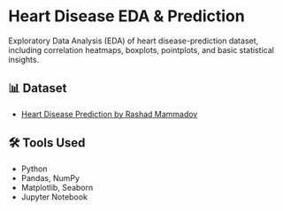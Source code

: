 # Heart Disease EDA & Prediction

Exploratory Data Analysis (EDA) of heart disease-prediction dataset, including correlation heatmaps, boxplots, pointplots, and basic statistical insights.

## 📊 Dataset
- [Heart Disease Prediction by Rashad Mammadov](https://www.kaggle.com/datasets/rashadrmammadov/heart-disease-prediction)


## 🛠️ Tools Used
- Python
- Pandas, NumPy
- Matplotlib, Seaborn
- Jupyter Notebook
